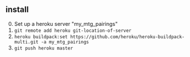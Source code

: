 
## install

0. Set up a heroku server "my_mtg_pairings"
1. `git remote add heroku git-location-of-server`
2. `heroku buildpack:set https://github.com/heroku/heroku-buildpack-multi.git -a my_mtg_pairings`
3. `git push heroku master`


